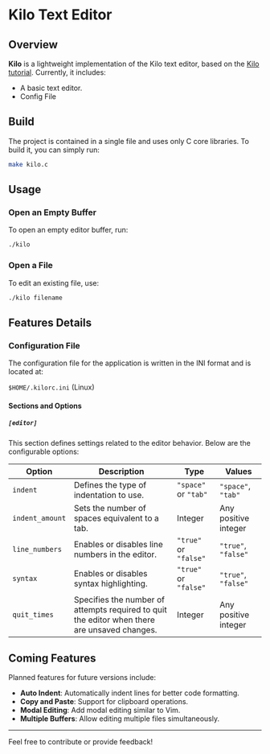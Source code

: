 
# Kilo Text Editor

## Overview

**Kilo** is a lightweight implementation of the Kilo text editor, based on the [Kilo tutorial](https://viewsourcecode.org/snaptoken/kilo/index.html). Currently, it includes:

- A basic text editor.
- Config File

## Build

The project is contained in a single file and uses only C core libraries. To build it, you can simply run:

```bash
make kilo.c
```

## Usage

### Open an Empty Buffer

To open an empty editor buffer, run:

```bash
./kilo
```

### Open a File

To edit an existing file, use:

```bash
./kilo filename
```

## Features Details

### Configuration File

The configuration file for the application is written in the INI format and is located at:

`$HOME/.kilorc.ini` (Linux)

#### Sections and Options

##### `[editor]`
This section defines settings related to the editor behavior. Below are the configurable options:

| **Option**       | **Description**                               | **Type**        | **Values**                   |
|-------------------|-----------------------------------------------|-----------------|------------------------------|
| `indent`         | Defines the type of indentation to use.       | `"space"` or `"tab"` | `"space"`, `"tab"`          |
| `indent_amount`  | Sets the number of spaces equivalent to a tab. | Integer         | Any positive integer         |
| `line_numbers`   | Enables or disables line numbers in the editor. | `"true"` or `"false"` | `"true"`, `"false"`         |
| `syntax`         | Enables or disables syntax highlighting.     | `"true"` or `"false"` | `"true"`, `"false"`         |
| `quit_times`     | Specifies the number of attempts required to quit the editor when there are unsaved changes. | Integer         | Any positive integer         |

## Coming Features

Planned features for future versions include:

- **Auto Indent**: Automatically indent lines for better code formatting.
- **Copy and Paste**: Support for clipboard operations.
- **Modal Editing**: Add modal editing similar to Vim.
- **Multiple Buffers**: Allow editing multiple files simultaneously.

---

Feel free to contribute or provide feedback!

